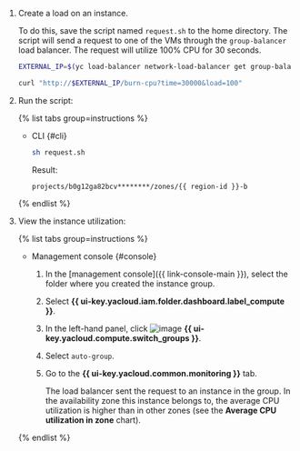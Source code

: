 1. Create a load on an instance.

   To do this, save the script named `request.sh` to the home directory. The script will send a request to one of the VMs through the `group-balancer` load balancer. The request will utilize 100% CPU for 30 seconds.

   ```bash
   EXTERNAL_IP=$(yc load-balancer network-load-balancer get group-balancer --format=json | jq -r .listeners[0].address)

   curl "http://$EXTERNAL_IP/burn-cpu?time=30000&load=100"
   ```

1. Run the script:

   {% list tabs group=instructions %}

   - CLI {#cli}

     ```bash
     sh request.sh
     ```

     Result:

     ```text
     projects/b0g12ga82bcv********/zones/{{ region-id }}-b
     ```

   {% endlist %}

1. View the instance utilization:

   {% list tabs group=instructions %}

   - Management console {#console}

     1. In the [management console]({{ link-console-main }}), select the folder where you created the instance group.
     1. Select **{{ ui-key.yacloud.iam.folder.dashboard.label_compute }}**.
     1. In the left-hand panel, click ![image](../../../_assets/console-icons/layers-3-diagonal.svg) **{{ ui-key.yacloud.compute.switch_groups }}**.
     1. Select `auto-group`.
     1. Go to the **{{ ui-key.yacloud.common.monitoring }}** tab.

        The load balancer sent the request to an instance in the group. In the availability zone this instance belongs to, the average CPU utilization is higher than in other zones (see the **Average CPU utilization in zone** chart).

   {% endlist %}
